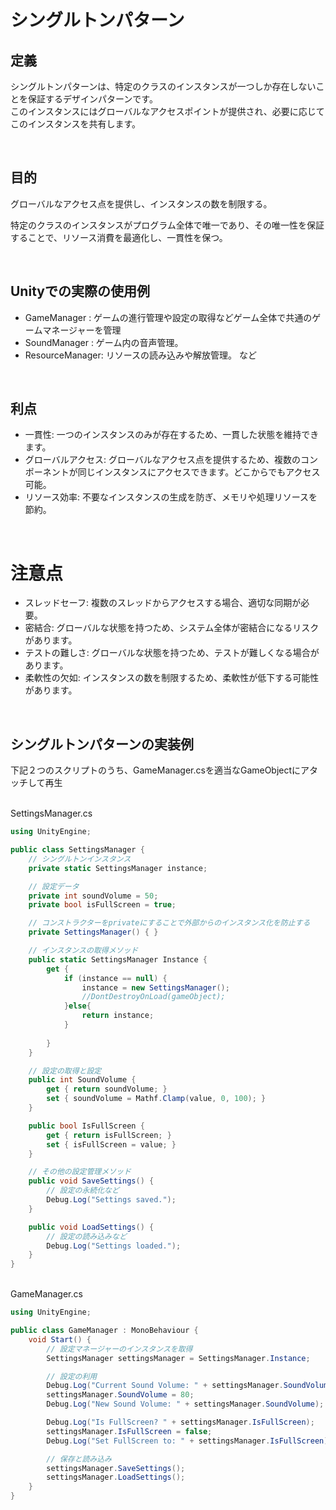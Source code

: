 # シングルトンパターン

## 定義 

シングルトンパターンは、特定のクラスのインスタンスが一つしか存在しないことを保証するデザインパターンです。  
このインスタンスにはグローバルなアクセスポイントが提供され、必要に応じてこのインスタンスを共有します。

<br>

## 目的
グローバルなアクセス点を提供し、インスタンスの数を制限する。

特定のクラスのインスタンスがプログラム全体で唯一であり、その唯一性を保証することで、リソース消費を最適化し、一貫性を保つ。

<br>

## Unityでの実際の使用例
+ GameManager    : ゲームの進行管理や設定の取得などゲーム全体で共通のゲームマネージャーを管理
+ SoundManager   : ゲーム内の音声管理。
+ ResourceManager: リソースの読み込みや解放管理。
など

<br>

## 利点
+ 一貫性: 一つのインスタンスのみが存在するため、一貫した状態を維持できます。
+ グローバルアクセス: グローバルなアクセス点を提供するため、複数のコンポーネントが同じインスタンスにアクセスできます。どこからでもアクセス可能。
+ リソース効率: 不要なインスタンスの生成を防ぎ、メモリや処理リソースを節約。

<br>

# 注意点
+ スレッドセーフ: 複数のスレッドからアクセスする場合、適切な同期が必要。  
+ 密結合: グローバルな状態を持つため、システム全体が密結合になるリスクがあります。
+ テストの難しさ: グローバルな状態を持つため、テストが難しくなる場合があります。
+ 柔軟性の欠如: インスタンスの数を制限するため、柔軟性が低下する可能性があります。

<br>

## シングルトンパターンの実装例

下記２つのスクリプトのうち、GameManager.csを適当なGameObjectにアタッチして再生

<br>
SettingsManager.cs

```cs
using UnityEngine;

public class SettingsManager {
    // シングルトンインスタンス
    private static SettingsManager instance;

    // 設定データ
    private int soundVolume = 50;
    private bool isFullScreen = true;

    // コンストラクターをprivateにすることで外部からのインスタンス化を防止する
    private SettingsManager() { }

    // インスタンスの取得メソッド
    public static SettingsManager Instance {
        get {
            if (instance == null) {
                instance = new SettingsManager();
                //DontDestroyOnLoad(gameObject);
            }else{
                return instance;
            }
            
        }
    }

    // 設定の取得と設定
    public int SoundVolume {
        get { return soundVolume; }
        set { soundVolume = Mathf.Clamp(value, 0, 100); }
    }

    public bool IsFullScreen {
        get { return isFullScreen; }
        set { isFullScreen = value; }
    }

    // その他の設定管理メソッド
    public void SaveSettings() {
        // 設定の永続化など
        Debug.Log("Settings saved.");
    }

    public void LoadSettings() {
        // 設定の読み込みなど
        Debug.Log("Settings loaded.");
    }
}

```

<br>
GameManager.cs

```cs
using UnityEngine;

public class GameManager : MonoBehaviour {
    void Start() {
        // 設定マネージャーのインスタンスを取得
        SettingsManager settingsManager = SettingsManager.Instance;

        // 設定の利用
        Debug.Log("Current Sound Volume: " + settingsManager.SoundVolume);
        settingsManager.SoundVolume = 80;
        Debug.Log("New Sound Volume: " + settingsManager.SoundVolume);

        Debug.Log("Is FullScreen? " + settingsManager.IsFullScreen);
        settingsManager.IsFullScreen = false;
        Debug.Log("Set FullScreen to: " + settingsManager.IsFullScreen);

        // 保存と読み込み
        settingsManager.SaveSettings();
        settingsManager.LoadSettings();
    }
}

```

<br>












